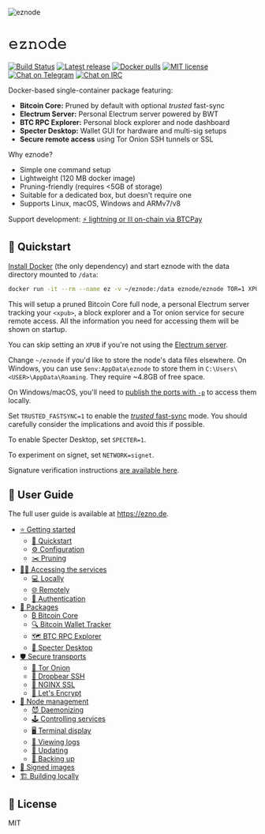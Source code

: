 ![eznode](https://raw.githubusercontent.com/shesek/eee/master/docs/img/header.png)

# 𝚎𝚣𝚗𝚘𝚍𝚎

[![Build Status](https://travis-ci.org/shesek/eee.svg?branch=master)](https://travis-ci.org/shesek/eee)
[![Latest release](https://img.shields.io/github/v/tag/shesek/eee?label=version&color=orange)](https://github.com/ez-org/eznode/releases/latest)
[![Docker pulls](https://img.shields.io/docker/pulls/eznode/eznode.svg?color=blueviolet)](https://hub.docker.com/r/eznode/eznode)
[![MIT license](https://img.shields.io/github/license/bwt-dev/bwt.svg?color=yellow)](https://github.com/ez-org/eznode/blob/master/LICENSE)
[![Chat on Telegram](https://img.shields.io/badge/chat-on%20telegram-blue)](https://t.me/ez_node)
[![Chat on IRC](https://img.shields.io/badge/chat-on%20IRC-green.svg)](https://webchat.freenode.net/#eznode)

Docker-based single-container package featuring:

* **Bitcoin Core:** Pruned by default with optional *trusted* fast-sync
* **Electrum Server:** Personal Electrum server powered by BWT
* **BTC RPC Explorer:** Personal block explorer and node dashboard
* **Specter Desktop:** Wallet GUI for hardware and multi-sig setups
* **Secure remote access** using Tor Onion SSH tunnels or SSL

Why eznode?

* Simple one command setup
* Lightweight (120 MB docker image)
* Pruning-friendly (requires <5GB of storage)
* Suitable for a dedicated box, but doesn't require one
* Supports Linux, macOS, Windows and ARMv7/v8

Support development: [⚡ lightning or ⛓️ on-chain via BTCPay](https://btcpay.shesek.info/)

## 🚀 Quickstart

[Install Docker](https://docs.docker.com/get-docker/) (the only dependency) and start eznode with the data directory mounted to `/data`:

```bash
docker run -it --rm --name ez -v ~/eznode:/data eznode/eznode TOR=1 XPUB=<xpub>
```

This will setup a pruned Bitcoin Core full node, a personal Electrum server tracking your `<xpub>`, a block explorer and a Tor onion service for secure remote access. All the information you need for accessing them will be shown on startup.

You can skip setting an `XPUB` if you're not using the [Electrum server](https://ezno.de/packages#bitcoin-wallet-tracker).

Change `~/eznode` if you'd like to store the node's data files elsewhere. On Windows, you can use `$env:AppData\eznode` to store them in `C:\Users\<USER>\AppData\Roaming`. They require \~4.8GB of free space.

On Windows/macOS, you'll need to [publish the ports with `-p`](https://ezno.de/accessing#connecting-locally) to access them locally.

Set `TRUSTED_FASTSYNC=1` to enable the [_trusted_ fast-sync](https://ezno.de/packages#fast-sync) mode. You should carefully consider the implications and avoid this if possible.

To enable Specter Desktop, set `SPECTER=1`.

To experiment on signet, set `NETWORK=signet`.

Signature verification instructions [are available here](https://ezno.de/signed-images).

## 📙 User Guide

The full user guide is available at https://ezno.de.

- [⭐ Getting started](https://ezno.de/getting-started)
  - [🚀 Quickstart](https://ezno.de/getting-started#quickstart)
  - [⚙️ Configuration](https://ezno.de/getting-started#configuration)
  - [✂️ Pruning](https://ezno.de/getting-started#pruning)
- [👩‍💻 Accessing the services](https://ezno.de/accessing)
  - [💻 Locally](https://ezno.de/accessing#connecting-locally)
  - [🌐 Remotely](https://ezno.de/accessing#connecting-remotely)
  - [🔑 Authentication](https://ezno.de/accessing#authentication)
- [🎁 Packages](https://ezno.de/packages)
    - [₿ Bitcoin Core](https://ezno.de/packages#bitcoin-core)
    - [🔍 Bitcoin Wallet Tracker](https://ezno.de/packages#bitcoin-wallet-tracker)
    - [🗺️ BTC RPC Explorer](https://ezno.de/packages#btc-rpc-explorer)
    - [👻 Specter Desktop](https://ezno.de/packages#specter-desktop)
- [🛡️ Secure transports](https://ezno.de/transports)
  - [🧅 Tor Onion](https://ezno.de/transports#tor-onion)
  - [🐻 Dropbear SSH](https://ezno.de/transports#dropbear-ssh)
  - [🔐 NGINX SSL](https://ezno.de/transports#nginx-ssl)
  - [📃 Let's Encrypt](https://ezno.de/transports#let-s-encrypt)
- [🔧 Node management](https://ezno.de/node-management)
  - [😈 Daemonizing](https://ezno.de/node-management#daemonizing)
  - [🕹️ Controlling services](https://ezno.de/node-management#controlling-services)
  - [🖥️ Terminal display](https://ezno.de/node-management#terminal-display)
  - [📝 Viewing logs](https://ezno.de/node-management#viewing-logs)
  - [🔄 Updating](https://ezno.de/node-management#updating)
  - [💾 Backing up](https://ezno.de/node-management#backing-up)
- [🔏 Signed images](https://ezno.de/signed-images)
- [🏗️ Building locally](https://ezno.de/building)

## 📃 License

MIT
